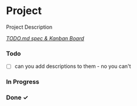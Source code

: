 # Project

Project Description

<em>[TODO.md spec & Kanban Board](https://bit.ly/3fCwKfM)</em>

### Todo

- [ ] can you add descriptions to them - no you can't  

### In Progress


### Done ✓


